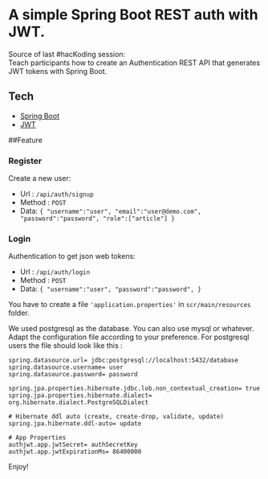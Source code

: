 # A simple Spring Boot REST auth with JWT.

Source of last #hacKoding session:  
Teach participants how to create an Authentication REST API that generates JWT tokens with Spring Boot.

## Tech 
* [Spring Boot](https://www.baeldung.com/spring-boot)
* [JWT](https://jwt.io/)

##Feature

### Register
Create a new user:

* Url : `/api/auth/signup`
* Method : `POST`
* Data: `{
	"username":"user",
	"email":"user@demo.com",
	"password":"password",
	"role":["article"]
}`

### Login
 Authentication to get json web tokens:

* Url : `/api/auth/login`
* Method : `POST`
* Data: `{
	"username":"user",
	"password":"password",
}`

You have to create a file `'application.properties'` in `scr/main/resources` folder.

We used postgresql as the database. You can also use mysql or whatever. Adapt the configuration file according to your preference. For postgresql users the file should look like this :

```
spring.datasource.url= jdbc:postgresql://localhost:5432/database
spring.datasource.username= user
spring.datasource.password= password

spring.jpa.properties.hibernate.jdbc.lob.non_contextual_creation= true
spring.jpa.properties.hibernate.dialect= org.hibernate.dialect.PostgreSQLDialect

# Hibernate ddl auto (create, create-drop, validate, update)
spring.jpa.hibernate.ddl-auto= update

# App Properties
authjwt.app.jwtSecret= authSecretKey
authjwt.app.jwtExpirationMs= 86400000
```


Enjoy!
